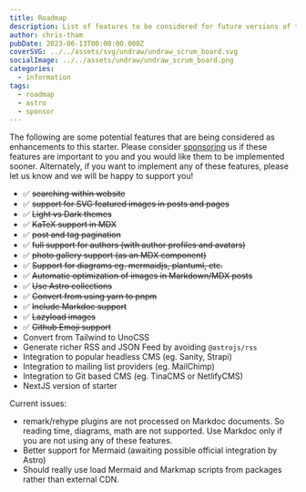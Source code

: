 ```yaml
---
title: Roadmap
description: List of features to be considered for future versions of this starter.
author: chris-tham
pubDate: 2023-06-13T00:00:00.000Z
coverSVG: ../../assets/svg/undraw/undraw_scrum_board.svg
socialImage: ../../assets/undraw/undraw_scrum_board.png
categories:
  - information
tags:
  - roadmap
  - astro
  - sponsor
---
```


The following are some potential features that are being considered as enhancements to this starter. Please consider [sponsoring](https://github.com/sponsors/hellotham) us if these features are important to you and you would like them to be implemented sooner. Alternately, if you want to implement any of these features, please let us know and we will be happy to support you!

- :white_check_mark: ~~searching within website~~
- :white_check_mark: ~~support for SVG featured images in posts and pages~~
- :white_check_mark: ~~Light vs Dark themes~~
- :white_check_mark: ~~KaTeX support in MDX~~
- :white_check_mark: ~~post and tag pagination~~
- :white_check_mark: ~~full support for authors (with author profiles and avatars)~~
- :white_check_mark: ~~photo gallery support (as an MDX component)~~
- :white_check_mark: ~~Support for diagrams eg. mermaidjs, plantuml, etc.~~
- :white_check_mark: ~~Automatic optimization of images in Markdown/MDX posts~~
- :white_check_mark: ~~Use Astro collections~~
- :white_check_mark: ~~Convert from using yarn to pnpm~~
- :white_check_mark: ~~Include Markdoc support~~
- :white_check_mark: ~~Lazyload images~~
- :white_check_mark: ~~Github Emoji support~~
- Convert from Tailwind to UnoCSS
- Generate richer RSS and JSON Feed by avoiding `@astrojs/rss`
- Integration to popular headless CMS (eg. Sanity, Strapi)
- Integration to mailing list providers (eg. MailChimp)
- Integration to Git based CMS (eg. TinaCMS or NetlifyCMS)
- NextJS version of starter

Current issues:

- remark/rehype plugins are not processed on Markdoc documents. So reading time, diagrams, math are
  not supported. Use Markdoc only if you are not using any of these features.
- Better support for Mermaid (awaiting possible official integration by Astro)
- Should really use load Mermaid and Markmap scripts from packages rather than external CDN.

